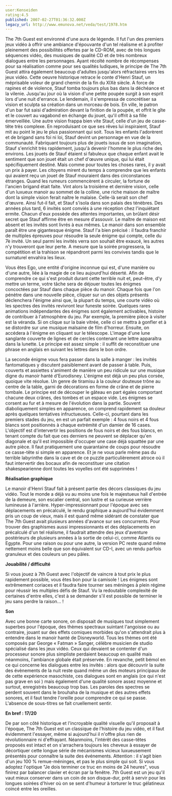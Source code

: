 ```yaml
---
user:Kenseiden
rating:4.5
published: 2007-02-27T01:36:32.000Z
legacy_url: http://www.emunova.net/veda/test/1978.htm
---
```

The 7th Guest est environné d'une aura de légende. Il fut l'un des premiers jeux vidéo à offrir une ambiance d'épouvante d'un tel réalisme et à profiter pleinement des possibilités offertes par le CD-ROM, avec de très longues séquences vidéo, des musiques de qualité CD et de très nombreux dialogues entre les personnages. Ayant récolté nombre de récompenses pour sa réalisation comme pour ses qualités ludiques, le principe de The 7th Guest attira également beaucoup d'adultes jusqu'alors réfractaires vers les jeux vidéo. Cette oeuvre historique retrace le conte d'Henri Stauf, un méprisable voleur de grand chemin de la fin du XIXè siècle. A force de rapines et de violence, Stauf tomba toujours plus bas dans la déchéance et la vilenie. Jusqu'au jour où la vision d'une petite poupée surgit à son esprit lors d'une nuit d'errance. Le lendemain, il s'empressa de concrétiser sa vision et sculpta sa création dans un morceau de bois. En ville, le patron d'un bar fut saisi d'admiration devant la finition de la poupée, et offrit le gîte et le couvert au vagabond en échange du jouet, qu'il offrit à sa fille émerveillée. Une autre vision frappa bien vite Stauf, celle d'un jeu de casse-tête très complexe. En reproduisant ce que ses rêves lui inspiraient, Stauf mit au point le jeu le plus passionnant qui soit. Tous les enfants l'adorèrent et de brigand sans foi ni loi, Stauf devint un personnage en vue de la communauté. Fabriquant toujours plus de jouets issus de son imagination, Stauf s'enrichit très rapidement, jusqu'à devenir l'homme le plus riche des environs. Les jouets de Stauf étaient si fabuleux que chaque enfant avait le sentiment que son jouet était un chef d'œuvre unique, qui lui était spécifiquement destiné. Mais comme pour toutes les choses rares, il y avait un prix à payer. Les citoyens mirent du temps à comprendre que les enfants qui avaient reçu un jouet de Stauf mouraient dans des circonstances étranges. Quand les rumeurs commencèrent à circuler, la fortune de l'ancien brigand était faite. Vint alors la troisième et dernière vision, celle d'un luxueux manoir au sommet de la colline, une riche maison de maître dont la simple vision ferait naître le malaise. Celle-là serait son chef d'œuvre. Ainsi fut-il fait, et Stauf s'isola dans son palais des ténèbres. Des années plus tard, 6 invités sont conviés à une réception chez l'inquiétant ermite. Chacun d'eux possède des attentes importantes, un brûlant désir secret que Stauf affirme être en mesure d'assouvir. Le maître de maison est absent et les invités sont livrés à eux mêmes. Le manoir dans son ensemble paraît être une gigantesque énigme. Stauf l'a bien précisé : il faudra franchir de multiples épreuves pour résoudre la seule énigme qui compte, celle du 7è invité. Un seul parmi les invités verra son souhait être exaucé, les autres n'y trouveront que leur perte. A mesure que la soirée progressera, la compétition et la trahison se répandront parmi les convives tandis que le surnaturel envahira les lieux.  

  

Vous êtes Ego, une entité d'origine inconnue qui est, d'une manière ou d'une autre, liée à la magie de ce lieu aujourd'hui déserté. Afin de comprendre ce qui s'est produit durant cette terrible nuit et, peut-être, d'y mettre un terme, votre tâche sera de déjouer toutes les énigmes concoctées par Stauf dans chaque pièce du manoir. Chaque fois que l'on pénètre dans une nouvelle pièce, cliquer sur un des objets présents déclenchera l'énigme ainsi que, la plupart du temps, une courte vidéo où les spectres des invités revivront leur funeste soirée. Quelques rares animations indépendantes des énigmes sont également activables, histoire de contribuer à l'atmosphère du jeu. Par exemple, la première pièce à visiter est la véranda. Si on clique sur la baie vitrée, celle ci se mettra à gonfler et à se distordre sur une musique malsaine de film d'horreur. Ensuite, on accédera à l'énigme en cliquant sur le télescope. L'image d'une lune sanglante couverte de lignes et de cercles contenant une lettre apparaîtra dans la lunette. Le principe est assez simple : il suffit de reconstituer une phrase en anglais en suivant les lettres dans le bon ordre.  

  

La seconde énigme vous fera passer dans la salle à manger : les invités fantomatiques y discutent paisiblement avant de passer à table. Puis, couverts et assiettes s'animent de manière un peu ridicule sur une musique digne du manoir hanté d'Eurodisney. L'énigme est déjà un peu plus corsée, quoique vite résolue. Un genre de tiramisu à la couleur douteuse trône au centre de la table, garni de décorations en forme de crâne et de pierre tombale. Le principe est de découper le gâteau en part égales comportant chacune deux crânes, des tombes et un espace vide. Les énigmes se corsent au fur et à mesure de l'évolution dans la partie. Souvent diaboliquement simples en apparence, on comprend rapidement sa douleur après quelques tentatives infructueuses. Celle-ci, pourtant dans les premiers stades du jeu, en est un parfait exemple : 4 fous noirs et 4 fous blancs sont positionnés à chaque extrémité d'un damier de 16 cases. L'objectif est d'intervertir les positions de fous noirs et des fous blancs, en tenant compte du fait que ces derniers ne peuvent se déplacer qu'en diagonale et qu'il est impossible d'occuper une case déjà squattée par une autre pièce. Il faut pratiquement une quarantaine de coups pour résoudre ce casse-tête si simple en apparence. Et je ne vous parle même pas du terrible labyrinthe dans la cave et de ce puzzle particulièrement atroce où il faut intervertir des bocaux afin de reconstituer une citation shakespearienne dont toutes les voyelles ont été supprimées !  

  

  

**Réalisation graphique**  

Le manoir d'Henri Stauf fait à présent partie des décors classiques du jeu vidéo. Tout le monde a déjà vu au moins une fois le majestueux hall d'entrée de la demeure, son escalier central, son lustre et sa curieuse verrière lumineuse à l'arrière. Hyper-impressionnant pour l'époque avec ses déplacements en précalculé, le rendu graphique a aujourd'hui évidemment pris un coup de vieux, mais il est quand même sidérant de constater que The 7th Guest avait plusieurs années d'avance sur ses concurrents. Pour trouver des graphismes aussi impressionnants et des déplacements en précalculé d'un tel réalisme, il faudrait attendre des jeux d'aventure postérieurs de plusieurs années à la sortie de celui-ci, comme Atlantis ou Egypte. Pour une raison ou pour une autre, la version PC reste quand même nettement moins belle que son équivalent sur CD-I, avec un rendu parfois granuleux et des couleurs un peu pâles.  

  

**Jouabilité / difficulté**  

Si vous jouez à 7th Guest avec l'objectif de vaincre à tout prix le plus rapidement possible, vous êtes bon pour la camisole ! Les énigmes sont extrêmement coriaces et il faudra faire tourner ses méninges à plein régime pour réussir les multiples défis de Stauf. Vu la redoutable complexité de certaines d'entre elles, c'est à se demander s'il est possible de terminer le jeu sans perdre la raison... !  

  

**Son**  

Avec une bonne carte sonore, on disposait de musiques tout simplement superbes pour l'époque, des thèmes spectraux suintant l'angoisse ou au contraire, jouant sur des effets comiques morbides qu'on s'attendrait plus à entendre dans le manoir hanté de Disneyworld. Tous les thèmes ont été composés par George « Fatman » Sanger, célèbre musicien de studio spécialisé dans les jeux vidéo. Ceux qui devaient se contenter d'un processeur sonore plus simpliste perdaient beaucoup en qualité mais néanmoins, l'ambiance globale était préservée. En revanche, petit bémol en ce qui concerne les dialogues entre les invités : alors que découvrir la suite des évènements de la nuit reste quand même un des moteurs principaux de de cette expérience masochiste, ces dialogues sont en anglais (ce qui n'est pas grave en soi ) mais également d'une qualité sonore assez moyenne et surtout, enregistrés beaucoup trop bas. Les paroles des spectres se perdent souvent dans le brouhaha de la musique et des autres effets sonores, et il faut tendre l'oreille pour comprendre ce qui se passe. L'absence de sous-titres se fait cruellement sentir.  

  

**En bref : 17/20**  

De par son côté historique et l'incroyable qualité visuelle qu'il proposait à l'époque, The 7th Guest est un classique de l'histoire du jeu vidéo, et il faut évidemment l'essayer, même si aujourd'hui il n'offre plus rien de révolutionnaire ni d'effrayant. Néanmoins, l'intérêt des casse-têtes proposés est intact et on s'arrachera toujours les cheveux à essayer de décortiquer cette longue série de mécanismes vicieux luxueusement présentés pour connaître la suite des événements. Attention : il s'agit bien d'un jeu 100 % remue-méninges, et pas le plus simple qui soit. Si vous adoptez l'optique "Je dois terminer ce truc en moins de 24 heures", vous finirez par balancer clavier et écran par la fenêtre. 7th Guest est un jeu qu'il vaut mieux conserver dans un coin de son disque-dur, prêt à servir pour les longues soirées d'hiver où on se sent d'humeur à torturer le truc gélatineux coincé entre les oreilles.